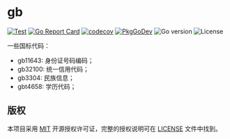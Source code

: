 # gb

[![Test](https://github.com/issue9/gb/actions/workflows/test.yml/badge.svg)](https://github.com/issue9/gb/actions/workflows/go.yml)
[![Go Report Card](https://goreportcard.com/badge/github.com/issue9/gb)](https://goreportcard.com/report/github.com/issue9/gb)
[![codecov](https://codecov.io/gh/issue9/gb/graph/badge.svg?token=D5y3FOJk8A)](https://codecov.io/gh/issue9/gb)
[![PkgGoDev](https://pkg.go.dev/badge/github.com/issue9/gb)](https://pkg.go.dev/github.com/issue9/gb)
![Go version](https://img.shields.io/github/go-mod/go-version/issue9/gb)
![License](https://img.shields.io/github/license/issue9/gb)

一些国标代码：

- gb11643: 身份证号码编码；
- gb32100: 统一信用代码；
- gb3304: 民族信息；
- gbt4658: 学历代码；

## 版权

本项目采用 [MIT](https://opensource.org/licenses/MIT) 开源授权许可证，完整的授权说明可在 [LICENSE](LICENSE) 文件中找到。
